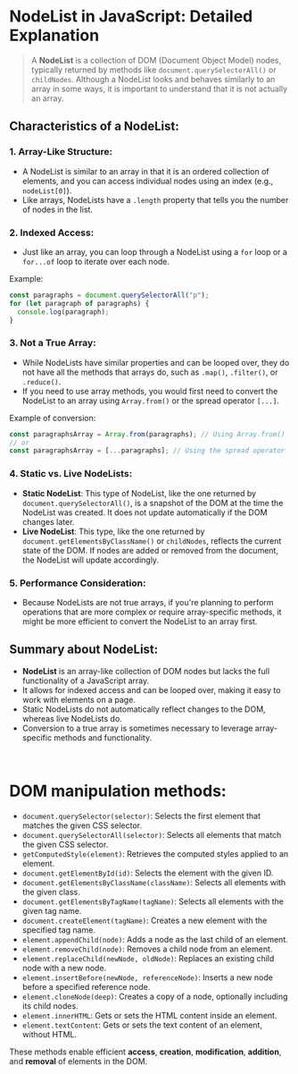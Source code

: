 # NodeList in JavaScript: Detailed Explanation

> A **NodeList** is a collection of DOM (Document Object Model) nodes, typically returned by methods like `document.querySelectorAll()` or `childNodes`.
> Although a NodeList looks and behaves similarly to an array in some ways, it is important to understand that it is not actually an array.

## Characteristics of a NodeList:

### 1. **Array-Like Structure**:

- A NodeList is similar to an array in that it is an ordered collection of elements, and you can access individual nodes using an index (e.g., `nodeList[0]`).
- Like arrays, NodeLists have a `.length` property that tells you the number of nodes in the list.

### 2. **Indexed Access**:

- Just like an array, you can loop through a NodeList using a `for` loop or a `for...of` loop to iterate over each node.

Example:

```javascript
const paragraphs = document.querySelectorAll("p");
for (let paragraph of paragraphs) {
  console.log(paragraph);
}
```

### 3. **Not a True Array**:

- While NodeLists have similar properties and can be looped over, they do not have all the methods that arrays do,
  such as `.map()`, `.filter()`, or `.reduce()`.
- If you need to use array methods, you would first need to convert the NodeList to an array using
  `Array.from()` or the spread operator `[...]`.

Example of conversion:

```javascript
const paragraphsArray = Array.from(paragraphs); // Using Array.from()
// or
const paragraphsArray = [...paragraphs]; // Using the spread operator
```

### 4. **Static vs. Live NodeLists**:

- **Static NodeList**: This type of NodeList, like the one returned by `document.querySelectorAll()`,
  is a snapshot of the DOM at the time the NodeList was created. It does not update automatically if the DOM changes later.
- **Live NodeList**: This type, like the one returned by `document.getElementsByClassName()` or `childNodes`,
  reflects the current state of the DOM. If nodes are added or removed from the document, the NodeList will update accordingly.

### 5. **Performance Consideration**:

- Because NodeLists are not true arrays, if you're planning to perform operations that are more complex or require array-specific methods, it might be more efficient to convert the NodeList to an array first.

## Summary about NodeList:

- **NodeList** is an array-like collection of DOM nodes but lacks the full functionality of a JavaScript array.
- It allows for indexed access and can be looped over, making it easy to work with elements on a page.
- Static NodeLists do not automatically reflect changes to the DOM, whereas live NodeLists do.
- Conversion to a true array is sometimes necessary to leverage array-specific methods and functionality.

</br>

# DOM manipulation methods:

- `document.querySelector(selector)`: Selects the first element that matches the given CSS selector.
- `document.querySelectorAll(selector)`: Selects all elements that match the given CSS selector.
- `getComputedStyle(element)`: Retrieves the computed styles applied to an element.
- `document.getElementById(id)`: Selects the element with the given ID.
- `document.getElementsByClassName(className)`: Selects all elements with the given class.
- `document.getElementsByTagName(tagName)`: Selects all elements with the given tag name.
- `document.createElement(tagName)`: Creates a new element with the specified tag name.
- `element.appendChild(node)`: Adds a node as the last child of an element.
- `element.removeChild(node)`: Removes a child node from an element.
- `element.replaceChild(newNode, oldNode)`: Replaces an existing child node with a new node.
- `element.insertBefore(newNode, referenceNode)`: Inserts a new node before a specified reference node.
- `element.cloneNode(deep)`: Creates a copy of a node, optionally including its child nodes.
- `element.innerHTML`: Gets or sets the HTML content inside an element.
- `element.textContent`: Gets or sets the text content of an element, without HTML.

These methods enable efficient **access**, **creation**, **modification**, **addition**, and **removal** of elements in the DOM.
